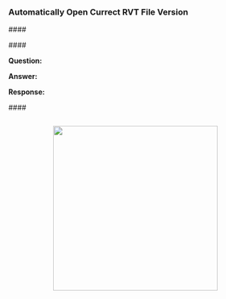 <head>
<meta http-equiv="Content-Type" content="text/html; charset=utf-8">
<link rel="stylesheet" type="text/css" href="bc.css">
<script src="https://cdn.rawgit.com/google/code-prettify/master/loader/run_prettify.js" type="text/javascript"></script>
</head>

<!---

- William Felipe
Q: I'm trying to compile the SDK Revit 2019.2 Samples, but the buttons are disabled. Do you have any suspicion of what may be happening?
A: yes: https://thebuildingcoder.typepad.com/blog/2020/05/compiling-the-revit-2021-sdk-samples.html
You should also read The numerous Building Coder descriptions of all the various problems encountered installing them for previous versions. Please refer to the blog!

- RvtVerFileOpen
https://thebuildingcoder.typepad.com/blog/2013/01/basic-file-info-and-rvt-file-version.html#comment-4927991760
Vin Gallo
I've written a small app that opens any RVT file in the correct Revit version, simply by double-clicking the file in Windows Explorer.
I have used some of the logic in this thread, which works for all versions of Revit up to 2021.
I can share the source code here, but it's probably better to just share the Visual Studio Source, if anybody is interested.
Here's a short video:
https://www.dropbox.com/s/eqwwk0zb4s9hee1/RvtFileOpen.mp4?dl=0
Source Code:
https://www.dropbox.com/s/1zvfnwxmju8z1z1/RvtVer.zip?dl=0
To make it work, you'll have to associate RVT files with this app.
Local copies:
vg_RvtVerFileOpen.mp4
vg_RvtVerFileOpen.zip

- How to get Revit export image coordinates or reference point?
  https://stackoverflow.com/questions/62004785/how-to-get-revit-export-image-coordinates-or-reference-point
  Q: I want to have a reference point or to know the coordinates of any point on an exported Image (from any view) from Revit.
For example in the attached image exported from Revit, I'd like to know the bounding box of the picture or the middle point of the picture (in X,Y coordinates) or any other reference point.
  img/floor_plan.jpg
Is there a way to extract the bounding box coordinates of the picture?
A: I would suggest defining two diagonally opposite points in your image file that you can identify precisely in your Revit model. Determine their image pixel coordinates, export their Revit model coordinates, and use this information to determine the appropriate scaling and translation.
The [RoomEditorApp Revit add-in](https://github.com/jeremytammik/RoomEditorApp) and its corresponding [roomedit CouchDb](https://github.com/jeremytammik/roomedit) web interface demonstrate exporting an SVG image from Revit, scaling it for display in a web browser, and transformation and calculation of exact coordinates back and forth between two environments.
R: Thank you for your reply Jeremy, I'm looking into that. I've notice the BoundingBoxUV in the view Im exporting changing based on the elements on the edges of the view, is this boundingbox can help me determine the exported image bounding box? The units are different than the "specify coordinates at point" so Im not sure. – Razyo 23 hours ago
A: They might certainly be useful, and almost equally certainly they will not enable any precise transformation. Therefore I would still stick with my suggestion. – Jeremy Tammik just now   Edit

- a pretty impressive little app tutorial
How To Create An Optical Character Reader Using Angular And Azure Computer Vision
https://www.freecodecamp.org/news/how-to-create-an-optical-character-reader-using-angular-and-azure-computer-vision/

How to Get Started with React — A Modern Project-based Guide for Beginners (Including Hooks)
https://www.freecodecamp.org/news/getting-started-with-react-a-modern-project-based-guide-for-beginners-including-hooks-2/


- The most successful developers share more than they take
  https://stackoverflow.blog/2020/05/14/the-most-successful-developers-share-more-than-they-take
  It doesn't just apply to developers, but to BIM experts as well, e.g., [Vasshaug]()
  <li><a href="http://thebuildingcoder.typepad.com/blog/2015/09/sharing-dynamo-and-a-chinese-book.html">Sharing, Dynamo and a Chinese Book</a></li>



twitter:

 in the #RevitAPI @AutodeskForge @AutodeskRevit #bim #DynamoBim #ForgeDevCon 

&ndash; 
...

linkedin:


#bim #DynamoBim #ForgeDevCon #Revit #API #IFC #SDK #AI #VisualStudio #Autodesk #AEC #adsk

the [Revit API discussion forum](http://forums.autodesk.com/t5/revit-api-forum/bd-p/160) thread

<center>
<img src="img/" alt="" title="" width="600"/>
<p style="font-size: 80%; font-style:italic"></p>
</center>

-->

### Automatically Open Currect RVT File Version


####<a name="2"></a> 


####<a name="3"></a> 


**Question:** 

**Answer:** 



**Response:** 


####<a name="5"></a> 

<pre class="code">
</pre>


<center>
<img src="img/" alt="" title="" width="327"/>
</center>



